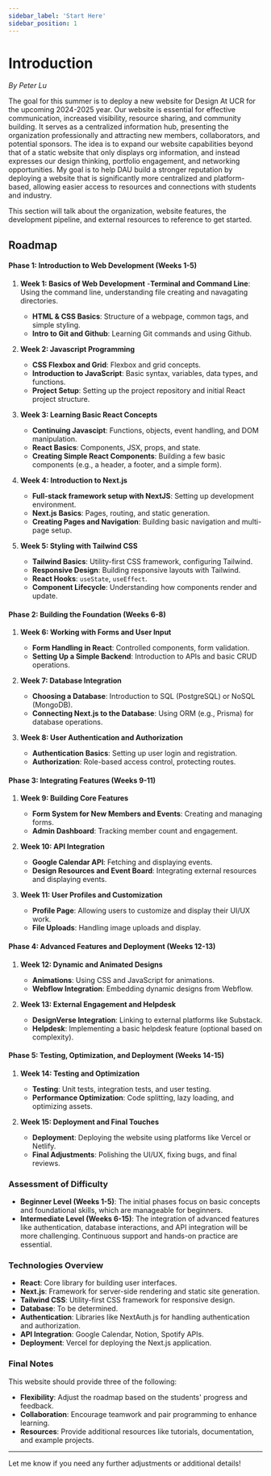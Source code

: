 ```yaml
---
sidebar_label: 'Start Here'
sidebar_position: 1
---
```


# Introduction
*By Peter Lu*

The goal for this summer is to deploy a new website for Design At UCR for the upcoming 2024-2025 year. Our website is essential for effective communication, increased visibility, resource sharing, and community building. It serves as a centralized information hub, presenting the organization professionally and attracting new members, collaborators, and potential sponsors. The idea is to expand our website capabilities beyond that of a static website that only displays org information, and instead expresses our design thinking, portfolio engagement, and networking opportunities. My goal is to help DAU build a stronger reputation by deploying a website that is significantly more centralized and platform-based, allowing easier access to resources and connections with students and industry.

This section will talk about the organization, website features, the development pipeline, and external resources to reference to get started.

## Roadmap

#### Phase 1: Introduction to Web Development (Weeks 1-5)
1. **Week 1: Basics of Web Development**
   -**Terminal and Command Line**: Using the command line, understanding file creating and navagating directories.
   - **HTML & CSS Basics**: Structure of a webpage, common tags, and simple styling.
   - **Intro to Git and Github**: Learning Git commands and using Github.

2. **Week 2: Javascript Programming**
   - **CSS Flexbox and Grid**: Flexbox and grid concepts.
   - **Introduction to JavaScript**: Basic syntax, variables, data types, and functions.
   - **Project Setup**: Setting up the project repository and initial React project structure.

3. **Week 3: Learning Basic React Concepts**
   - **Continuing Javascipt**: Functions, objects, event handling, and DOM manipulation. 
   - **React Basics**: Components, JSX, props, and state.
   - **Creating Simple React Components**: Building a few basic components (e.g., a header, a footer, and a simple form).

4. **Week 4: Introduction to Next.js**
   - **Full-stack framework setup with NextJS**: Setting up development environment.
   - **Next.js Basics**: Pages, routing, and static generation.
   - **Creating Pages and Navigation**: Building basic navigation and multi-page setup.

5. **Week 5: Styling with Tailwind CSS**
   - **Tailwind Basics**: Utility-first CSS framework, configuring Tailwind.
   - **Responsive Design**: Building responsive layouts with Tailwind.
   - **React Hooks**: `useState`, `useEffect`.
   - **Component Lifecycle**: Understanding how components render and update.

#### Phase 2: Building the Foundation (Weeks 6-8)
1. **Week 6: Working with Forms and User Input**
   - **Form Handling in React**: Controlled components, form validation.
   - **Setting Up a Simple Backend**: Introduction to APIs and basic CRUD operations.

2. **Week 7: Database Integration**
   - **Choosing a Database**: Introduction to SQL (PostgreSQL) or NoSQL (MongoDB).
   - **Connecting Next.js to the Database**: Using ORM (e.g., Prisma) for database operations.

3. **Week 8: User Authentication and Authorization**
   - **Authentication Basics**: Setting up user login and registration.
   - **Authorization**: Role-based access control, protecting routes.

#### Phase 3: Integrating Features (Weeks 9-11)
1. **Week 9: Building Core Features**
   - **Form System for New Members and Events**: Creating and managing forms.
   - **Admin Dashboard**: Tracking member count and engagement.

2. **Week 10: API Integration**
   - **Google Calendar API**: Fetching and displaying events.
   - **Design Resources and Event Board**: Integrating external resources and displaying events.

3. **Week 11: User Profiles and Customization**
   - **Profile Page**: Allowing users to customize and display their UI/UX work.
   - **File Uploads**: Handling image uploads and display.

#### Phase 4: Advanced Features and Deployment (Weeks 12-13)
1. **Week 12: Dynamic and Animated Designs**
   - **Animations**: Using CSS and JavaScript for animations.
   - **Webflow Integration**: Embedding dynamic designs from Webflow.

2. **Week 13: External Engagement and Helpdesk**
   - **DesignVerse Integration**: Linking to external platforms like Substack.
   - **Helpdesk**: Implementing a basic helpdesk feature (optional based on complexity).

#### Phase 5: Testing, Optimization, and Deployment (Weeks 14-15)
1. **Week 14: Testing and Optimization**
   - **Testing**: Unit tests, integration tests, and user testing.
   - **Performance Optimization**: Code splitting, lazy loading, and optimizing assets.

2. **Week 15: Deployment and Final Touches**
   - **Deployment**: Deploying the website using platforms like Vercel or Netlify.
   - **Final Adjustments**: Polishing the UI/UX, fixing bugs, and final reviews.

### Assessment of Difficulty

- **Beginner Level (Weeks 1-5)**: The initial phases focus on basic concepts and foundational skills, which are manageable for beginners.
- **Intermediate Level (Weeks 6-15)**: The integration of advanced features like authentication, database interactions, and API integration will be more challenging. Continuous support and hands-on practice are essential.

### Technologies Overview
- **React**: Core library for building user interfaces.
- **Next.js**: Framework for server-side rendering and static site generation.
- **Tailwind CSS**: Utility-first CSS framework for responsive design.
- **Database**: To be determined.
- **Authentication**: Libraries like NextAuth.js for handling authentication and authorization.
- **API Integration**: Google Calendar, Notion, Spotify APIs.
- **Deployment**: Vercel for deploying the Next.js application.

### Final Notes

This website should provide three of the following:

- **Flexibility**: Adjust the roadmap based on the students' progress and feedback.
- **Collaboration**: Encourage teamwork and pair programming to enhance learning.
- **Resources**: Provide additional resources like tutorials, documentation, and example projects.

---

Let me know if you need any further adjustments or additional details!
